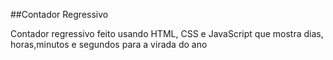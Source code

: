 ##Contador Regressivo 

Contador regressivo feito usando HTML, CSS e JavaScript que mostra dias, horas,minutos e segundos para a virada do ano

